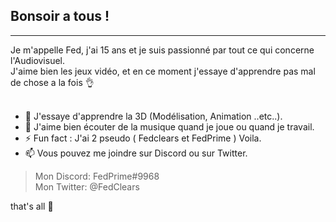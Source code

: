 <h2> Bonsoir a tous ! </h2>
<hr>
Je m'appelle Fed, j'ai 15 ans et je suis passionné par tout ce qui concerne l'Audiovisuel.<br>
J'aime bien les jeux vidéo, et en ce moment j'essaye d'apprendre pas mal de chose a la fois 👌 <br><br>

- 👀 J'essaye d'apprendre la 3D (Modélisation, Animation ..etc..).
- 🤩 J'aime bien écouter de la musique quand je joue ou quand je travail.
- ⚡ Fun fact : J'ai 2 pseudo ( Fedclears et FedPrime ) Voila.
- 📫 Vous pouvez me joindre sur Discord ou sur Twitter.

> Mon Discord: FedPrime#9968 <br>
> Mon Twitter: @FedClears

that's all 🐇


<!---
FedClears/FedClears is a ✨ special ✨ repository because its `README.md` (this file) appears on your GitHub profile.
You can click the Preview link to take a look at your changes.
--->
